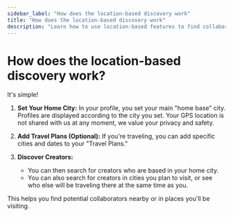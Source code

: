 ```yaml
---
sidebar_label: "How does the location-based discovery work"
title: "How does the location-based discovery work"
description: "Learn how to use location-based features to find collaborators in your area or places you plan to visit."
---
```


# How does the location-based discovery work?

It's simple!

1. **Set Your Home City:** In your profile, you set your main "home base" city. Profiles are displayed according to the city you set. Your GPS location is not shared with us at any moment, we value your privacy and safety.

2. **Add Travel Plans (Optional):** If you're traveling, you can add specific cities and dates to your "Travel Plans."

3. **Discover Creators:**
   - You can then search for creators who are based in your home city.
   - You can also search for creators in cities you plan to visit, or see who else will be traveling there at the same time as you.

This helps you find potential collaborators nearby or in places you'll be visiting. 